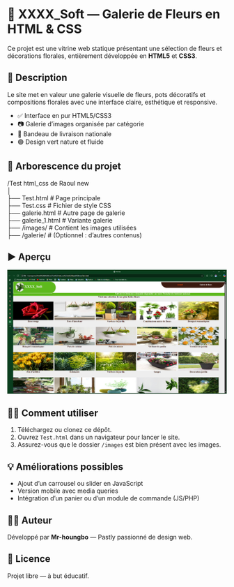 # 🌼 XXXX_Soft — Galerie de Fleurs en HTML & CSS

Ce projet est une vitrine web statique présentant une sélection de fleurs et décorations florales, entièrement développée en **HTML5** et **CSS3**.

## 🌿 Description

Le site met en valeur une galerie visuelle de fleurs, pots décoratifs et compositions florales avec une interface claire, esthétique et responsive.

- ✅ Interface en pur HTML5/CSS3
- 📷 Galerie d’images organisée par catégorie
- 🚚 Bandeau de livraison nationale
- 🟢 Design vert nature et fluide

## 📁 Arborescence du projet

/Test html_css de Raoul new\
│\
├── Test.html          # Page principale\
├── Test.css           # Fichier de style CSS\
├── galerie.html       # Autre page de galerie\
├── galerie_1.html     # Variante galerie\
├── /images/           # Contient les images utilisées\
├── /galerie/          # (Optionnel : d’autres contenus)


## ▶️ Aperçu

![Aperçu du site](./images/preview.png)

## 🧑‍💻 Comment utiliser

1. Téléchargez ou clonez ce dépôt.
2. Ouvrez `Test.html` dans un navigateur pour lancer le site.
3. Assurez-vous que le dossier `/images` est bien présent avec les images.

## 💡 Améliorations possibles

- Ajout d’un carrousel ou slider en JavaScript
- Version mobile avec media queries
- Intégration d’un panier ou d’un module de commande (JS/PHP)

## 👨‍🎨 Auteur

Développé par **Mr-houngbo** — Pastly passionné de design web.

## 📄 Licence

Projet libre — à but éducatif.

